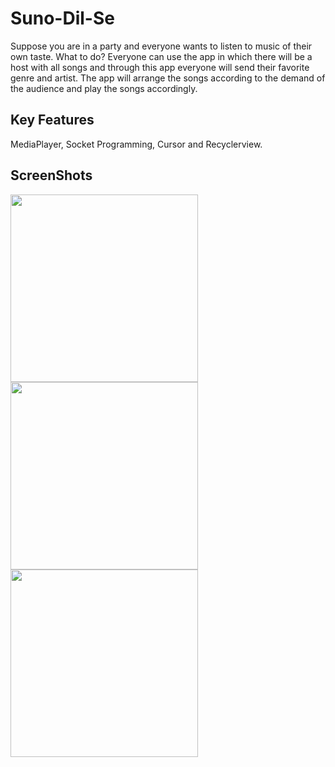 # Suno-Dil-Se
Suppose you are in a party and everyone wants to listen to music of their own taste. What to do? Everyone can use the app in 
which there will be a host with all songs and through this app everyone will send their favorite genre and artist. The app will
arrange the songs according to the demand of the audience and play the songs accordingly.

## Key Features
MediaPlayer, Socket Programming, Cursor and Recyclerview.

## ScreenShots

<img src = "https://user-images.githubusercontent.com/14792027/27804970-725c1f38-604f-11e7-8c3c-f90377b1c359.jpg" width=300>
<img src = "https://user-images.githubusercontent.com/14792027/27805010-a8a3cc44-604f-11e7-99e6-bf45db465406.jpg" width=300>
<img src = "https://user-images.githubusercontent.com/14792027/27805027-be23a6a2-604f-11e7-9ed3-b9d9632544ee.jpg" width=300
